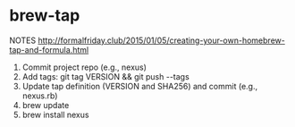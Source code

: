 # brew-tap

NOTES
http://formalfriday.club/2015/01/05/creating-your-own-homebrew-tap-and-formula.html

1. Commit project repo (e.g., nexus)
2. Add tags: git tag VERSION && git push --tags
2. Update tap definition (VERSION and SHA256) and commit (e.g., nexus.rb)
3. brew update
4. brew install nexus

